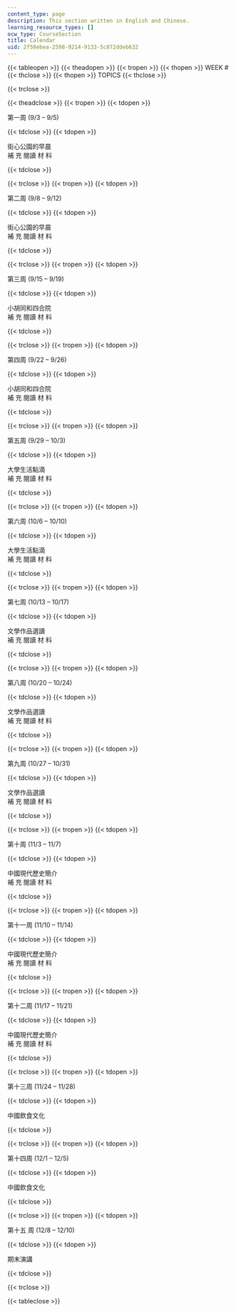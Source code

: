```yaml
---
content_type: page
description: This section written in English and Chinese.
learning_resource_types: []
ocw_type: CourseSection
title: Calendar
uid: 2f58ebea-2598-9214-9133-5c872ddeb632
---
```


{{< tableopen >}}
{{< theadopen >}}
{{< tropen >}}
{{< thopen >}}
WEEK #
{{< thclose >}}
{{< thopen >}}
TOPICS
{{< thclose >}}

{{< trclose >}}

{{< theadclose >}}
{{< tropen >}}
{{< tdopen >}}


第一周 (9/3 – 9/5)


{{< tdclose >}}
{{< tdopen >}}


街心公園的早晨  
補 充 閱讀 材 料


{{< tdclose >}}

{{< trclose >}}
{{< tropen >}}
{{< tdopen >}}


第二周 (9/8 – 9/12)


{{< tdclose >}}
{{< tdopen >}}


街心公園的早晨  
補 充 閱讀 材 料


{{< tdclose >}}

{{< trclose >}}
{{< tropen >}}
{{< tdopen >}}


第三周 (9/15 – 9/19)


{{< tdclose >}}
{{< tdopen >}}


小胡同和四合院  
補 充 閱讀 材 料


{{< tdclose >}}

{{< trclose >}}
{{< tropen >}}
{{< tdopen >}}


第四周 (9/22 – 9/26)


{{< tdclose >}}
{{< tdopen >}}


小胡同和四合院  
補 充 閱讀 材 料


{{< tdclose >}}

{{< trclose >}}
{{< tropen >}}
{{< tdopen >}}


第五周 (9/29 – 10/3)


{{< tdclose >}}
{{< tdopen >}}


大學生活點滴  
補 充 閱讀 材 料


{{< tdclose >}}

{{< trclose >}}
{{< tropen >}}
{{< tdopen >}}


第六周 (10/6 – 10/10)


{{< tdclose >}}
{{< tdopen >}}


大學生活點滴  
補 充 閱讀 材 料


{{< tdclose >}}

{{< trclose >}}
{{< tropen >}}
{{< tdopen >}}


第七周 (10/13 – 10/17)


{{< tdclose >}}
{{< tdopen >}}


文學作品選讀  
補 充 閱讀 材 料


{{< tdclose >}}

{{< trclose >}}
{{< tropen >}}
{{< tdopen >}}


第八周 (10/20 – 10/24)


{{< tdclose >}}
{{< tdopen >}}


文學作品選讀  
補 充 閱讀 材 料


{{< tdclose >}}

{{< trclose >}}
{{< tropen >}}
{{< tdopen >}}


第九周 (10/27 – 10/31)


{{< tdclose >}}
{{< tdopen >}}


文學作品選讀  
補 充 閱讀 材 料


{{< tdclose >}}

{{< trclose >}}
{{< tropen >}}
{{< tdopen >}}


第十周 (11/3 – 11/7)


{{< tdclose >}}
{{< tdopen >}}


中國現代歷史簡介  
補 充 閱讀 材 料


{{< tdclose >}}

{{< trclose >}}
{{< tropen >}}
{{< tdopen >}}


第十一周 (11/10 – 11/14)


{{< tdclose >}}
{{< tdopen >}}


中國現代歷史簡介  
補 充 閱讀 材 料


{{< tdclose >}}

{{< trclose >}}
{{< tropen >}}
{{< tdopen >}}


第十二周 (11/17 – 11/21)


{{< tdclose >}}
{{< tdopen >}}


中國現代歷史簡介  
補 充 閱讀 材 料


{{< tdclose >}}

{{< trclose >}}
{{< tropen >}}
{{< tdopen >}}


第十三周 (11/24 – 11/28)


{{< tdclose >}}
{{< tdopen >}}


中國飲食文化


{{< tdclose >}}

{{< trclose >}}
{{< tropen >}}
{{< tdopen >}}


第十四周 (12/1 – 12/5)


{{< tdclose >}}
{{< tdopen >}}


中國飲食文化


{{< tdclose >}}

{{< trclose >}}
{{< tropen >}}
{{< tdopen >}}


第十五 周 (12/8 – 12/10)


{{< tdclose >}}
{{< tdopen >}}


期末演講


{{< tdclose >}}

{{< trclose >}}

{{< tableclose >}}
